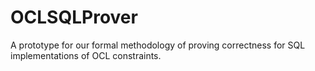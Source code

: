 # OCLSQLProver
A prototype for our formal methodology of proving correctness for SQL implementations of OCL constraints.
